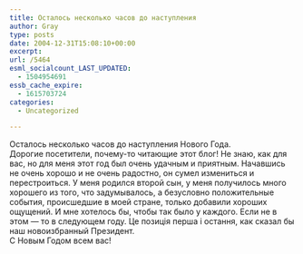 ```yaml
---
title: Осталось несколько часов до наступления
author: Gray
type: posts
date: 2004-12-31T15:08:10+00:00
excerpt:
url: /5464
esml_socialcount_LAST_UPDATED:
  - 1504954691
essb_cache_expire:
  - 1615703724
categories:
  - Uncategorized

---
```








Осталось несколько часов до наступления Нового Года.  
Дорогие посетители, почему-то читающие этот блог! Не знаю, как для вас, но для меня этот год был очень удачным и приятным. Начавшись не очень хорошо и не очень радостно, он сумел измениться и перестроиться. У меня родился второй сын, у меня получилось много хорошего из того, что задумывалось, а безусловно положительные события, происшедшие в моей стране, только добавили хороших ощущений. И мне хотелось бы, чтобы так было у каждого. Если не в этом &#8212; то в следующем году. Це позиція перша i остання, как сказал бы наш новоизбранный Президент.  
С Новым Годом всем вас!